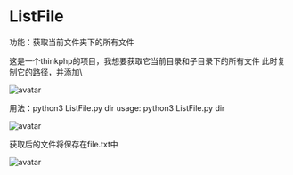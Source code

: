 # ListFile
功能：获取当前文件夹下的所有文件

这是一个thinkphp的项目，我想要获取它当前目录和子目录下的所有文件
此时复制它的路径，并添加\

![avatar](https://github.com/jjddrr/ListFile/blob/main/1620668213(1).jpg)


用法：python3 ListFile.py dir
usage:  python3 ListFile.py dir

![avatar](https://github.com/jjddrr/ListFile/blob/main/1620667891(1).jpg)

获取后的文件将保存在file.txt中

![avatar](https://github.com/jjddrr/ListFile/blob/main/1620667952(1).jpg)
